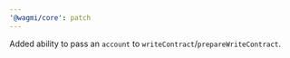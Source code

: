 ```yaml
---
'@wagmi/core': patch
---
```


Added ability to pass an `account` to `writeContract`/`prepareWriteContract`.
